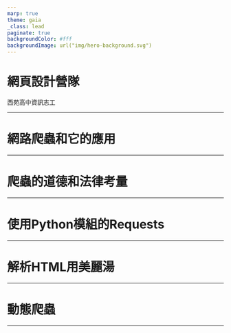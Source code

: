 ```yaml
---
marp: true
theme: gaia
_class: lead
paginate: true
backgroundColor: #fff
backgroundImage: url("img/hero-background.svg")
---
```

<style>
marp-pre{
     border-radius: 13px;
}
code{
    border-radius: 7px;
}
</style>


# **網頁設計營隊**


西苑高中資訊志工

---
# 網路爬蟲和它的應用
---
# 爬蟲的道德和法律考量
---
# 使用Python模組的Requests
---
# 解析HTML用美麗湯
---
# 動態爬蟲
---